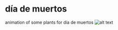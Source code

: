 # día de muertos
animation of some plants for día de muertos
![alt text](https://github.com/DanChitwood/diademuertos/blob/main/dia_de_muertos.gif)
